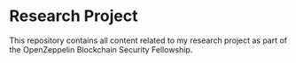 # Research Project

This repository contains all content related to my research project as part of the OpenZeppelin Blockchain Security Fellowship.


